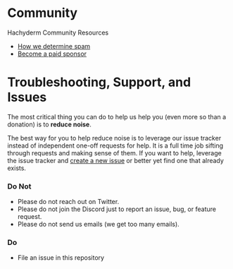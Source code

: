 # Community

Hachyderm Community Resources

 - [How we determine spam](https://github.com/hachyderm/community/blob/main/spam.md#spam)
 - [Become a paid sponsor](https://github.com/hachyderm/community/blob/main/sponsor.md)

# Troubleshooting, Support, and Issues

The most critical thing you can do to help us help you (even more so than a donation) is to **reduce noise**. 

The best way for you to help reduce noise is to leverage our issue tracker instead of independent one-off requests for help. It is a full time job sifting through requests and making sense of them. If you want to help, leverage the issue tracker and [create a new issue](https://github.com/hachyderm/community/issues/new) or better yet find one that already exists.

### Do Not

 - Please do not reach out on Twitter.
 - Please do not join the Discord just to report an issue, bug, or feature request.
 - Please do not send us emails (we get too many emails).
 
 ### Do
 
  - File an issue in this repository

